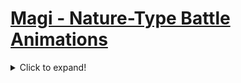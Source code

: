# [Magi - Nature-Type Battle Animations](./)

<details>
<summary>Click to expand!</summary>

## [\[Mage-Base\] \[F\] Vanilla FE6 Lilina +Staff](./%5BMage-Base%5D%20%5BF%5D%20Vanilla%20FE6%20Lilina%20+Staff/)
 

<img src="./%5BMage-Base%5D%20%5BF%5D%20Vanilla%20FE6%20Lilina%20+Staff/6.%20Magic/Magic_000.png" alt="[Mage-Base] [F] Vanilla FE6 Lilina +Staff standing" />


### Weapons
 

|Magic |Magic |Staff |
|  :---: | :---: | :---: |
| <img alt="Magic animation" src="./%5BMage-Base%5D%20%5BF%5D%20Vanilla%20FE6%20Lilina%20+Staff/6.%20Magic/Magic.gif" /> | <img alt="Magic animation" src="./%5BMage-Base%5D%20%5BF%5D%20Vanilla%20FE6%20Lilina%20+Staff/6.%20Magic%20(Fixed)/Magic.gif" /> | <img alt="Staff animation" src="./%5BMage-Base%5D%20%5BF%5D%20Vanilla%20FE6%20Lilina%20+Staff/7.%20Staff/Staff.gif" /> |


## [\[Mage-Base\] \[F\] Vanilla FE6 Lilina Repal by Zelix](./%5BMage-Base%5D%20%5BF%5D%20Vanilla%20FE6%20Lilina%20Repal%20by%20Zelix/)
 

<img src="./%5BMage-Base%5D%20%5BF%5D%20Vanilla%20FE6%20Lilina%20Repal%20by%20Zelix/6.%20Magic/Magic_000.png" alt="[Mage-Base] [F] Vanilla FE6 Lilina Repal by Zelix standing" />


### Weapons
 

|Magic |
|  :---: |
| <img alt="Magic animation" src="./%5BMage-Base%5D%20%5BF%5D%20Vanilla%20FE6%20Lilina%20Repal%20by%20Zelix/6.%20Magic/Magic.gif" /> |


## [\[Mage-Base\] \[F\] Vanilla FE7-8 +Fix by Shin19](./%5BMage-Base%5D%20%5BF%5D%20Vanilla%20FE7-8%20+Fix%20by%20Shin19/)
 

<img src="./%5BMage-Base%5D%20%5BF%5D%20Vanilla%20FE7-8%20+Fix%20by%20Shin19/6.%20Magic/Magic_000.png" alt="[Mage-Base] [F] Vanilla FE7-8 +Fix by Shin19 standing" />


### Weapons
 

|Magic |Magic |
|  :---: | :---: |
| <img alt="Magic animation" src="./%5BMage-Base%5D%20%5BF%5D%20Vanilla%20FE7-8%20+Fix%20by%20Shin19/6.%20Magic/Magic.gif" /> | <img alt="Magic animation" src="./%5BMage-Base%5D%20%5BF%5D%20Vanilla%20FE7-8%20+Fix%20by%20Shin19/6.%20Magic%20(Fixed)%20%7BShin19%7D/Magic.gif" /> |


## [\[Mage-Base\] \[M\] Vanilla FE6 +Fix by Shin19](./%5BMage-Base%5D%20%5BM%5D%20Vanilla%20FE6%20+Fix%20by%20Shin19/)
 

<img src="./%5BMage-Base%5D%20%5BM%5D%20Vanilla%20FE6%20+Fix%20by%20Shin19/6.%20Magic/Magic_000.png" alt="[Mage-Base] [M] Vanilla FE6 +Fix by Shin19 standing" />


### Weapons
 

|Magic |Magic |
|  :---: | :---: |
| <img alt="Magic animation" src="./%5BMage-Base%5D%20%5BM%5D%20Vanilla%20FE6%20+Fix%20by%20Shin19/6.%20Magic/Magic.gif" /> | <img alt="Magic animation" src="./%5BMage-Base%5D%20%5BM%5D%20Vanilla%20FE6%20+Fix%20by%20Shin19/6.%20Magic%20(Fixed)/Magic.gif" /> |


## [\[Mage-Base\] \[M\] Vanilla FE7-8 +Fix by Shin19](./%5BMage-Base%5D%20%5BM%5D%20Vanilla%20FE7-8%20+Fix%20by%20Shin19/)
 

<img src="./%5BMage-Base%5D%20%5BM%5D%20Vanilla%20FE7-8%20+Fix%20by%20Shin19/6.%20Magic/Magic_000.png" alt="[Mage-Base] [M] Vanilla FE7-8 +Fix by Shin19 standing" />


### Weapons
 

|Magic |Magic |
|  :---: | :---: |
| <img alt="Magic animation" src="./%5BMage-Base%5D%20%5BM%5D%20Vanilla%20FE7-8%20+Fix%20by%20Shin19/6.%20Magic/Magic.gif" /> | <img alt="Magic animation" src="./%5BMage-Base%5D%20%5BM%5D%20Vanilla%20FE7-8%20+Fix%20by%20Shin19/6.%20Magic%20(Fixed)/Magic.gif" /> |


## [\[Mage-Custom1\] \[F\] Gaiden-Style by Gamma](./%5BMage-Custom1%5D%20%5BF%5D%20Gaiden-Style%20by%20Gamma/)
 

<img src="./%5BMage-Custom1%5D%20%5BF%5D%20Gaiden-Style%20by%20Gamma/6.%20Magic/Magic_000.png" alt="[Mage-Custom1] [F] Gaiden-Style by Gamma standing" />


### Weapons
 

|Magic |
|  :---: |
| <img alt="Magic animation" src="./%5BMage-Custom1%5D%20%5BF%5D%20Gaiden-Style%20by%20Gamma/6.%20Magic/Magic.gif" /> |


## [\[Mage-Custom1\] \[F\] Light Mage by L95](./%5BMage-Custom1%5D%20%5BF%5D%20Light%20Mage%20by%20L95/)
 

<img src="./%5BMage-Custom1%5D%20%5BF%5D%20Light%20Mage%20by%20L95/6.%20Magic/Magic_000.png" alt="[Mage-Custom1] [F] Light Mage by L95 standing" />


### Weapons
 

|Magic |
|  :---: |
| <img alt="Magic animation" src="./%5BMage-Custom1%5D%20%5BF%5D%20Light%20Mage%20by%20L95/6.%20Magic/Magic.gif" /> |


## [\[Mage-Custom1\] \[F\] Light Mage Long Hair by L95](./%5BMage-Custom1%5D%20%5BF%5D%20Light%20Mage%20Long%20Hair%20by%20L95/)
 

<img src="./%5BMage-Custom1%5D%20%5BF%5D%20Light%20Mage%20Long%20Hair%20by%20L95/6.%20Magic/Magic_000.png" alt="[Mage-Custom1] [F] Light Mage Long Hair by L95 standing" />


### Weapons
 

|Magic |
|  :---: |
| <img alt="Magic animation" src="./%5BMage-Custom1%5D%20%5BF%5D%20Light%20Mage%20Long%20Hair%20by%20L95/6.%20Magic/Magic.gif" /> |


## [\[Mage-Custom1\] \[M\] Light Mage by L95](./%5BMage-Custom1%5D%20%5BM%5D%20Light%20Mage%20by%20L95/)
 

<img src="./%5BMage-Custom1%5D%20%5BM%5D%20Light%20Mage%20by%20L95/6.%20Magic/Magic_000.png" alt="[Mage-Custom1] [M] Light Mage by L95 standing" />


### Weapons
 

|Magic |
|  :---: |
| <img alt="Magic animation" src="./%5BMage-Custom1%5D%20%5BM%5D%20Light%20Mage%20by%20L95/6.%20Magic/Magic.gif" /> |


## [\[Mage-Custom2\] \[F\] Mage Lord v1 by Eldritch](./%5BMage-Custom2%5D%20%5BF%5D%20Mage%20Lord%20v1%20by%20Eldritch/)
 

<img src="./%5BMage-Custom2%5D%20%5BF%5D%20Mage%20Lord%20v1%20by%20Eldritch/6.%20Magic/Magic_000.png" alt="[Mage-Custom2] [F] Mage Lord v1 by Eldritch standing" />


### Weapons
 

|Magic |Staff |
|  :---: | :---: |
| <img alt="Magic animation" src="./%5BMage-Custom2%5D%20%5BF%5D%20Mage%20Lord%20v1%20by%20Eldritch/6.%20Magic/Magic.gif" /> | <img alt="Staff animation" src="./%5BMage-Custom2%5D%20%5BF%5D%20Mage%20Lord%20v1%20by%20Eldritch/7.%20Staff/Staff.gif" /> |


## [\[Mage-Custom2\] \[M\] Mage Lord v1 by Eldritch](./%5BMage-Custom2%5D%20%5BM%5D%20Mage%20Lord%20v1%20by%20Eldritch/)
 

<img src="./%5BMage-Custom2%5D%20%5BM%5D%20Mage%20Lord%20v1%20by%20Eldritch/6.%20Magic/Magic_000.png" alt="[Mage-Custom2] [M] Mage Lord v1 by Eldritch standing" />


### Weapons
 

|Magic |Staff |
|  :---: | :---: |
| <img alt="Magic animation" src="./%5BMage-Custom2%5D%20%5BM%5D%20Mage%20Lord%20v1%20by%20Eldritch/6.%20Magic/Magic.gif" /> | <img alt="Staff animation" src="./%5BMage-Custom2%5D%20%5BM%5D%20Mage%20Lord%20v1%20by%20Eldritch/7.%20Staff/Staff.gif" /> |


## [\[Mage-Custom2\] \[M\] Mage Lord v2 by Eldritch](./%5BMage-Custom2%5D%20%5BM%5D%20Mage%20Lord%20v2%20by%20Eldritch/)
 

<img src="./%5BMage-Custom2%5D%20%5BM%5D%20Mage%20Lord%20v2%20by%20Eldritch/6.%20Magic/Magic_000.png" alt="[Mage-Custom2] [M] Mage Lord v2 by Eldritch standing" />


### Weapons
 

|Magic |Staff |
|  :---: | :---: |
| <img alt="Magic animation" src="./%5BMage-Custom2%5D%20%5BM%5D%20Mage%20Lord%20v2%20by%20Eldritch/6.%20Magic/Magic.gif" /> | <img alt="Staff animation" src="./%5BMage-Custom2%5D%20%5BM%5D%20Mage%20Lord%20v2%20by%20Eldritch/7.%20Staff/Staff.gif" /> |


## [\[Mage-Reskin\] \[F\] Hat by RetroGamer](./%5BMage-Reskin%5D%20%5BF%5D%20Hat%20by%20RetroGamer/)
 

<img src="./%5BMage-Reskin%5D%20%5BF%5D%20Hat%20by%20RetroGamer/6.%20Magic/Magic_000.png" alt="[Mage-Reskin] [F] Hat by RetroGamer standing" />


### Weapons
 

|Magic |
|  :---: |
| <img alt="Magic animation" src="./%5BMage-Reskin%5D%20%5BF%5D%20Hat%20by%20RetroGamer/6.%20Magic/Magic.gif" /> |


## [\[Mage-Reskin\] \[F\] Lilina by Mikey Seregon](./%5BMage-Reskin%5D%20%5BF%5D%20Lilina%20by%20Mikey%20Seregon/)
 

<img src="./%5BMage-Reskin%5D%20%5BF%5D%20Lilina%20by%20Mikey%20Seregon/6.%20Magic/Magic_000.png" alt="[Mage-Reskin] [F] Lilina by Mikey Seregon standing" />


### Weapons
 

|Magic |
|  :---: |
| <img alt="Magic animation" src="./%5BMage-Reskin%5D%20%5BF%5D%20Lilina%20by%20Mikey%20Seregon/6.%20Magic/Magic.gif" /> |


## [\[Mage-Reskin\] \[F\] Long-Hair by Solum](./%5BMage-Reskin%5D%20%5BF%5D%20Long-Hair%20by%20Solum/)
 

<img src="./%5BMage-Reskin%5D%20%5BF%5D%20Long-Hair%20by%20Solum/6.%20Magic/Magic_000.png" alt="[Mage-Reskin] [F] Long-Hair by Solum standing" />


### Weapons
 

|Magic |
|  :---: |
| <img alt="Magic animation" src="./%5BMage-Reskin%5D%20%5BF%5D%20Long-Hair%20by%20Solum/6.%20Magic/Magic.gif" /> |


## [\[Mage-Reskin\] \[F\] Ponytail by Lisandra_Brave](./%5BMage-Reskin%5D%20%5BF%5D%20Ponytail%20by%20Lisandra_Brave/)
 

<img src="./%5BMage-Reskin%5D%20%5BF%5D%20Ponytail%20by%20Lisandra_Brave/6.%20Magic/Magic_000.png" alt="[Mage-Reskin] [F] Ponytail by Lisandra_Brave standing" />


### Weapons
 

|Magic |Magic |
|  :---: | :---: |
| <img alt="Magic animation" src="./%5BMage-Reskin%5D%20%5BF%5D%20Ponytail%20by%20Lisandra_Brave/6.%20Magic/Magic.gif" /> | <img alt="Magic animation" src="./%5BMage-Reskin%5D%20%5BF%5D%20Ponytail%20by%20Lisandra_Brave/6.%20Magic%20(Fixed)/Magic.gif" /> |


## [\[Mage-Reskin\] \[M\] Hatless by GabrielKnight](./%5BMage-Reskin%5D%20%5BM%5D%20Hatless%20by%20GabrielKnight/)
 

<img src="./%5BMage-Reskin%5D%20%5BM%5D%20Hatless%20by%20GabrielKnight/6.%20Magic/Magic_000.png" alt="[Mage-Reskin] [M] Hatless by GabrielKnight standing" />


### Weapons
 

|Magic |
|  :---: |
| <img alt="Magic animation" src="./%5BMage-Reskin%5D%20%5BM%5D%20Hatless%20by%20GabrielKnight/6.%20Magic/Magic.gif" /> |


## [\[Mage-Reskin\] \[M\] Hatless Hybrid by GabrielKnight](./%5BMage-Reskin%5D%20%5BM%5D%20Hatless%20Hybrid%20by%20GabrielKnight/)
 

<img src="./%5BMage-Reskin%5D%20%5BM%5D%20Hatless%20Hybrid%20by%20GabrielKnight/6.%20Magic/Magic_000.png" alt="[Mage-Reskin] [M] Hatless Hybrid by GabrielKnight standing" />


### Weapons
 

|Magic |
|  :---: |
| <img alt="Magic animation" src="./%5BMage-Reskin%5D%20%5BM%5D%20Hatless%20Hybrid%20by%20GabrielKnight/6.%20Magic/Magic.gif" /> |


## [\[Pupil-Base\] \[M\] Vanilla FE8 +Staff by Citrus](./%5BPupil-Base%5D%20%5BM%5D%20Vanilla%20FE8%20+Staff%20by%20Citrus/)
 

<img src="./%5BPupil-Base%5D%20%5BM%5D%20Vanilla%20FE8%20+Staff%20by%20Citrus/6.%20Magic/Magic_000.png" alt="[Pupil-Base] [M] Vanilla FE8 +Staff by Citrus standing" />


### Weapons
 

|Magic |Staff |
|  :---: | :---: |
| <img alt="Magic animation" src="./%5BPupil-Base%5D%20%5BM%5D%20Vanilla%20FE8%20+Staff%20by%20Citrus/6.%20Magic/Magic.gif" /> | <img alt="Staff animation" src="./%5BPupil-Base%5D%20%5BM%5D%20Vanilla%20FE8%20+Staff%20by%20Citrus/7.%20Staff/Staff.gif" /> |


## [\[Pupil-Reskin\] \[F\] Variant by Pikmin](./%5BPupil-Reskin%5D%20%5BF%5D%20Variant%20by%20Pikmin/)
 

<img src="./%5BPupil-Reskin%5D%20%5BF%5D%20Variant%20by%20Pikmin/6.%20Magic/Magic_000.png" alt="[Pupil-Reskin] [F] Variant by Pikmin standing" />


### Weapons
 

|Magic |
|  :---: |
| <img alt="Magic animation" src="./%5BPupil-Reskin%5D%20%5BF%5D%20Variant%20by%20Pikmin/6.%20Magic/Magic.gif" /> |


## [\[Sage-Base\] \[F\] Vanilla FE6 Lilina +Fixes](./%5BSage-Base%5D%20%5BF%5D%20Vanilla%20FE6%20Lilina%20+Fixes/)
 

<img src="./%5BSage-Base%5D%20%5BF%5D%20Vanilla%20FE6%20Lilina%20+Fixes/6.%20Magic/Magic_000.png" alt="[Sage-Base] [F] Vanilla FE6 Lilina +Fixes standing" />


### Weapons
 

|Magic |Magic |Magic |Staff |
|  :---: | :---: | :---: | :---: |
| <img alt="Magic animation" src="./%5BSage-Base%5D%20%5BF%5D%20Vanilla%20FE6%20Lilina%20+Fixes/6.%20Magic/Magic.gif" /> | <img alt="Magic animation" src="./%5BSage-Base%5D%20%5BF%5D%20Vanilla%20FE6%20Lilina%20+Fixes/6.%20Magic%20(FE8)/Magic.gif" /> | <img alt="Magic animation" src="./%5BSage-Base%5D%20%5BF%5D%20Vanilla%20FE6%20Lilina%20+Fixes/6.%20Magic%20(Fixed)/Magic.gif" /> | <img alt="Staff animation" src="./%5BSage-Base%5D%20%5BF%5D%20Vanilla%20FE6%20Lilina%20+Fixes/7.%20Staff/Staff.gif" /> |


## [\[Sage-Base\] \[F\] Vanilla FE7 Nino +Fixes](./%5BSage-Base%5D%20%5BF%5D%20Vanilla%20FE7%20Nino%20+Fixes/)
 

<img src="./%5BSage-Base%5D%20%5BF%5D%20Vanilla%20FE7%20Nino%20+Fixes/6.%20Magic/Magic_000.png" alt="[Sage-Base] [F] Vanilla FE7 Nino +Fixes standing" />


### Weapons
 

|Magic |Magic |Staff |
|  :---: | :---: | :---: |
| <img alt="Magic animation" src="./%5BSage-Base%5D%20%5BF%5D%20Vanilla%20FE7%20Nino%20+Fixes/6.%20Magic/Magic.gif" /> | <img alt="Magic animation" src="./%5BSage-Base%5D%20%5BF%5D%20Vanilla%20FE7%20Nino%20+Fixes/6.%20Magic%20(Fixed)/Magic.gif" /> | <img alt="Staff animation" src="./%5BSage-Base%5D%20%5BF%5D%20Vanilla%20FE7%20Nino%20+Fixes/7.%20Staff/Staff.gif" /> |


## [\[Sage-Base\] \[F\] Vanilla FE8 Lute +Fixes](./%5BSage-Base%5D%20%5BF%5D%20Vanilla%20FE8%20Lute%20+Fixes/)
 

<img src="./%5BSage-Base%5D%20%5BF%5D%20Vanilla%20FE8%20Lute%20+Fixes/6.%20Magic/Magic_000.png" alt="[Sage-Base] [F] Vanilla FE8 Lute +Fixes standing" />


### Weapons
 

|Magic |Magic |Staff |
|  :---: | :---: | :---: |
| <img alt="Magic animation" src="./%5BSage-Base%5D%20%5BF%5D%20Vanilla%20FE8%20Lute%20+Fixes/6.%20Magic/Magic.gif" /> | <img alt="Magic animation" src="./%5BSage-Base%5D%20%5BF%5D%20Vanilla%20FE8%20Lute%20+Fixes/6.%20Magic%20(Fixed)/Magic.gif" /> | <img alt="Staff animation" src="./%5BSage-Base%5D%20%5BF%5D%20Vanilla%20FE8%20Lute%20+Fixes/7.%20Staff/Staff.gif" /> |


## [\[Sage-Base\] \[M\] Vanilla FE6 +Fixes](./%5BSage-Base%5D%20%5BM%5D%20Vanilla%20FE6%20+Fixes/)
 

<img src="./%5BSage-Base%5D%20%5BM%5D%20Vanilla%20FE6%20+Fixes/6.%20Magic/Magic_000.png" alt="[Sage-Base] [M] Vanilla FE6 +Fixes standing" />


### Weapons
 

|Magic |Magic |Staff |
|  :---: | :---: | :---: |
| <img alt="Magic animation" src="./%5BSage-Base%5D%20%5BM%5D%20Vanilla%20FE6%20+Fixes/6.%20Magic/Magic.gif" /> | <img alt="Magic animation" src="./%5BSage-Base%5D%20%5BM%5D%20Vanilla%20FE6%20+Fixes/6.%20Magic%20(Fixed)/Magic.gif" /> | <img alt="Staff animation" src="./%5BSage-Base%5D%20%5BM%5D%20Vanilla%20FE6%20+Fixes/7.%20Staff/Staff.gif" /> |


## [\[Sage-Base\] \[M\] Vanilla FE8](./%5BSage-Base%5D%20%5BM%5D%20Vanilla%20FE8/)
 

<img src="./%5BSage-Base%5D%20%5BM%5D%20Vanilla%20FE8/6.%20Magic/Magic_000.png" alt="[Sage-Base] [M] Vanilla FE8 standing" />


### Weapons
 

|Magic |Magic |Staff |
|  :---: | :---: | :---: |
| <img alt="Magic animation" src="./%5BSage-Base%5D%20%5BM%5D%20Vanilla%20FE8/6.%20Magic/Magic.gif" /> | <img alt="Magic animation" src="./%5BSage-Base%5D%20%5BM%5D%20Vanilla%20FE8/6.%20Magic%20(Fixed)%20%7BShin19%7D/Magic.gif" /> | <img alt="Staff animation" src="./%5BSage-Base%5D%20%5BM%5D%20Vanilla%20FE8/7.%20Staff/Staff.gif" /> |


## [\[Sage-Custom\] \[F\] Gaiden Priestess by Gamma](./%5BSage-Custom%5D%20%5BF%5D%20Gaiden%20Priestess%20by%20Gamma/)
 

<img src="./%5BSage-Custom%5D%20%5BF%5D%20Gaiden%20Priestess%20by%20Gamma/1.%20Sword/Sword_000.png" alt="[Sage-Custom] [F] Gaiden Priestess by Gamma standing" />


### Weapons
 

|Sword |Magic |Staff |
|  :---: | :---: | :---: |
| <img alt="Sword animation" src="./%5BSage-Custom%5D%20%5BF%5D%20Gaiden%20Priestess%20by%20Gamma/1.%20Sword/Sword.gif" /> | <img alt="Magic animation" src="./%5BSage-Custom%5D%20%5BF%5D%20Gaiden%20Priestess%20by%20Gamma/6.%20Magic/Magic.gif" /> | <img alt="Staff animation" src="./%5BSage-Custom%5D%20%5BF%5D%20Gaiden%20Priestess%20by%20Gamma/7.%20Staff/Staff.gif" /> |


## [\[Sage-Custom\] \[F\] Limstella v1 by FE7if](./%5BSage-Custom%5D%20%5BF%5D%20Limstella%20v1%20by%20FE7if/)
 

<img src="./%5BSage-Custom%5D%20%5BF%5D%20Limstella%20v1%20by%20FE7if/6.%20Magic/Magic_000.png" alt="[Sage-Custom] [F] Limstella v1 by FE7if standing" />


### Weapons
 

|Magic |Magic |Staff |
|  :---: | :---: | :---: |
| <img alt="Magic animation" src="./%5BSage-Custom%5D%20%5BF%5D%20Limstella%20v1%20by%20FE7if/6.%20Magic/Magic.gif" /> | <img alt="Magic animation" src="./%5BSage-Custom%5D%20%5BF%5D%20Limstella%20v1%20by%20FE7if/6.%20Magic%20(Dark)/Magic.gif" /> | <img alt="Staff animation" src="./%5BSage-Custom%5D%20%5BF%5D%20Limstella%20v1%20by%20FE7if/7.%20Staff/Staff.gif" /> |


## [\[Sage-Custom\] \[F\] Limstella v2 by Greentea](./%5BSage-Custom%5D%20%5BF%5D%20Limstella%20v2%20by%20Greentea/)
 

<img src="./%5BSage-Custom%5D%20%5BF%5D%20Limstella%20v2%20by%20Greentea/6.%20Magic/Magic_000.png" alt="[Sage-Custom] [F] Limstella v2 by Greentea standing" />


### Weapons
 

|Magic |Staff |
|  :---: | :---: |
| <img alt="Magic animation" src="./%5BSage-Custom%5D%20%5BF%5D%20Limstella%20v2%20by%20Greentea/6.%20Magic/Magic.gif" /> | <img alt="Staff animation" src="./%5BSage-Custom%5D%20%5BF%5D%20Limstella%20v2%20by%20Greentea/7.%20Staff/Staff.gif" /> |


## [\[Sage-Custom\] \[F\] Limstella v3 by Greentea +Palettes](./%5BSage-Custom%5D%20%5BF%5D%20Limstella%20v3%20by%20Greentea%20+Palettes/)
 

<img src="./%5BSage-Custom%5D%20%5BF%5D%20Limstella%20v3%20by%20Greentea%20+Palettes/6.%20Magic/Magic_000.png" alt="[Sage-Custom] [F] Limstella v3 by Greentea +Palettes standing" />


### Weapons
 

|Magic |Staff |
|  :---: | :---: |
| <img alt="Magic animation" src="./%5BSage-Custom%5D%20%5BF%5D%20Limstella%20v3%20by%20Greentea%20+Palettes/6.%20Magic/Magic.gif" /> | <img alt="Staff animation" src="./%5BSage-Custom%5D%20%5BF%5D%20Limstella%20v3%20by%20Greentea%20+Palettes/7.%20Staff/Staff.gif" /> |


## [\[Sage-Custom\] \[F\] Yggdra Lute by Aruka](./%5BSage-Custom%5D%20%5BF%5D%20Yggdra%20Lute%20by%20Aruka/)
 

<img src="./%5BSage-Custom%5D%20%5BF%5D%20Yggdra%20Lute%20by%20Aruka/6.%20Magic/Magic_000.png" alt="[Sage-Custom] [F] Yggdra Lute by Aruka standing" />


### Weapons
 

|Magic |Staff |
|  :---: | :---: |
| <img alt="Magic animation" src="./%5BSage-Custom%5D%20%5BF%5D%20Yggdra%20Lute%20by%20Aruka/6.%20Magic/Magic.gif" /> | <img alt="Staff animation" src="./%5BSage-Custom%5D%20%5BF%5D%20Yggdra%20Lute%20by%20Aruka/7.%20Staff/Staff.gif" /> |


## [\[Sage-Custom\] \[F\] Yggdra Lute by Aruka \(Long Hair\)](./%5BSage-Custom%5D%20%5BF%5D%20Yggdra%20Lute%20by%20Aruka%20(Long%20Hair)/)
 

<img src="./%5BSage-Custom%5D%20%5BF%5D%20Yggdra%20Lute%20by%20Aruka%20(Long%20Hair)/6.%20Magic/Magic_000.png" alt="[Sage-Custom] [F] Yggdra Lute by Aruka (Long Hair) standing" />


### Weapons
 

|Magic |Staff |
|  :---: | :---: |
| <img alt="Magic animation" src="./%5BSage-Custom%5D%20%5BF%5D%20Yggdra%20Lute%20by%20Aruka%20(Long%20Hair)/6.%20Magic/Magic.gif" /> | <img alt="Staff animation" src="./%5BSage-Custom%5D%20%5BF%5D%20Yggdra%20Lute%20by%20Aruka%20(Long%20Hair)/7.%20Staff/Staff.gif" /> |


## [\[Sage-Custom\] \[M\] Gaiden-Style by Spud](./%5BSage-Custom%5D%20%5BM%5D%20Gaiden-Style%20by%20Spud/)
 

<img src="./%5BSage-Custom%5D%20%5BM%5D%20Gaiden-Style%20by%20Spud/6.%20Magic/Magic_000.png" alt="[Sage-Custom] [M] Gaiden-Style by Spud standing" />


### Weapons
 

|Magic |Magic |Staff |Staff |
|  :---: | :---: | :---: | :---: |
| <img alt="Magic animation" src="./%5BSage-Custom%5D%20%5BM%5D%20Gaiden-Style%20by%20Spud/6.%20Magic/Magic.gif" /> | <img alt="Magic animation" src="./%5BSage-Custom%5D%20%5BM%5D%20Gaiden-Style%20by%20Spud/6.%20Magic%20(Sans%20Cape%20Flap)/Magic.gif" /> | <img alt="Staff animation" src="./%5BSage-Custom%5D%20%5BM%5D%20Gaiden-Style%20by%20Spud/7.%20Staff/Staff.gif" /> | <img alt="Staff animation" src="./%5BSage-Custom%5D%20%5BM%5D%20Gaiden-Style%20by%20Spud/7.%20Staff%20(Sans%20Cape%20Flap)/Staff.gif" /> |


## [\[Sage-Reskin\] \[F\] Ishtar by L95](./%5BSage-Reskin%5D%20%5BF%5D%20Ishtar%20by%20L95/)
 

<img src="./%5BSage-Reskin%5D%20%5BF%5D%20Ishtar%20by%20L95/6.%20Magic/Magic_000.png" alt="[Sage-Reskin] [F] Ishtar by L95 standing" />


### Weapons
 

|Magic |Staff |
|  :---: | :---: |
| <img alt="Magic animation" src="./%5BSage-Reskin%5D%20%5BF%5D%20Ishtar%20by%20L95/6.%20Magic/Magic.gif" /> | <img alt="Staff animation" src="./%5BSage-Reskin%5D%20%5BF%5D%20Ishtar%20by%20L95/7.%20Staff/Staff.gif" /> |


## [\[Sage-Reskin\] \[F\] Nino by Greentea](./%5BSage-Reskin%5D%20%5BF%5D%20Nino%20by%20Greentea/)
 

<img src="./%5BSage-Reskin%5D%20%5BF%5D%20Nino%20by%20Greentea/6.%20Magic/Magic_000.png" alt="[Sage-Reskin] [F] Nino by Greentea standing" />


### Weapons
 

|Magic |Staff |
|  :---: | :---: |
| <img alt="Magic animation" src="./%5BSage-Reskin%5D%20%5BF%5D%20Nino%20by%20Greentea/6.%20Magic/Magic.gif" /> | <img alt="Staff animation" src="./%5BSage-Reskin%5D%20%5BF%5D%20Nino%20by%20Greentea/7.%20Staff/Staff.gif" /> |


## [\[Sage-Reskin\] \[F\] Ponytail by Lisandra_Brave](./%5BSage-Reskin%5D%20%5BF%5D%20Ponytail%20by%20Lisandra_Brave/)
 

<img src="./%5BSage-Reskin%5D%20%5BF%5D%20Ponytail%20by%20Lisandra_Brave/6.%20Magic/Magic_000.png" alt="[Sage-Reskin] [F] Ponytail by Lisandra_Brave standing" />


### Weapons
 

|Magic |Staff |
|  :---: | :---: |
| <img alt="Magic animation" src="./%5BSage-Reskin%5D%20%5BF%5D%20Ponytail%20by%20Lisandra_Brave/6.%20Magic/Magic.gif" /> | <img alt="Staff animation" src="./%5BSage-Reskin%5D%20%5BF%5D%20Ponytail%20by%20Lisandra_Brave/7.%20Staff/Staff.gif" /> |


## [\[Sage-Reskin\] \[M\] Erk by Greentea](./%5BSage-Reskin%5D%20%5BM%5D%20Erk%20by%20Greentea/)
 

<img src="./%5BSage-Reskin%5D%20%5BM%5D%20Erk%20by%20Greentea/6.%20Magic/Magic_000.png" alt="[Sage-Reskin] [M] Erk by Greentea standing" />


### Weapons
 

|Magic |Staff |
|  :---: | :---: |
| <img alt="Magic animation" src="./%5BSage-Reskin%5D%20%5BM%5D%20Erk%20by%20Greentea/6.%20Magic/Magic.gif" /> | <img alt="Staff animation" src="./%5BSage-Reskin%5D%20%5BM%5D%20Erk%20by%20Greentea/7.%20Staff/Staff.gif" /> |


## [\[Sage-Reskin\] \[M\] FE6-Style with Boots by Greentea](./%5BSage-Reskin%5D%20%5BM%5D%20FE6-Style%20with%20Boots%20by%20Greentea/)
 

<img src="./%5BSage-Reskin%5D%20%5BM%5D%20FE6-Style%20with%20Boots%20by%20Greentea/6.%20Magic/Magic_000.png" alt="[Sage-Reskin] [M] FE6-Style with Boots by Greentea standing" />


### Weapons
 

|Magic |Staff |
|  :---: | :---: |
| <img alt="Magic animation" src="./%5BSage-Reskin%5D%20%5BM%5D%20FE6-Style%20with%20Boots%20by%20Greentea/6.%20Magic/Magic.gif" /> | <img alt="Staff animation" src="./%5BSage-Reskin%5D%20%5BM%5D%20FE6-Style%20with%20Boots%20by%20Greentea/7.%20Staff/Staff.gif" /> |


## [\[Sage-Reskin\] \[M\] Lucius Hair by Marlon](./%5BSage-Reskin%5D%20%5BM%5D%20Lucius%20Hair%20by%20Marlon/)
 

<img src="./%5BSage-Reskin%5D%20%5BM%5D%20Lucius%20Hair%20by%20Marlon/6.%20Magic/Magic_000.png" alt="[Sage-Reskin] [M] Lucius Hair by Marlon standing" />


### Weapons
 

|Magic |Staff |
|  :---: | :---: |
| <img alt="Magic animation" src="./%5BSage-Reskin%5D%20%5BM%5D%20Lucius%20Hair%20by%20Marlon/6.%20Magic/Magic.gif" /> | <img alt="Staff animation" src="./%5BSage-Reskin%5D%20%5BM%5D%20Lucius%20Hair%20by%20Marlon/7.%20Staff/Staff.gif" /> |


## [\[Sage-Reskin\] \[M\] Pent by Arkth](./%5BSage-Reskin%5D%20%5BM%5D%20Pent%20by%20Arkth/)
 

<img src="./%5BSage-Reskin%5D%20%5BM%5D%20Pent%20by%20Arkth/6.%20Magic/Magic_000.png" alt="[Sage-Reskin] [M] Pent by Arkth standing" />


### Weapons
 

|Magic |Staff |
|  :---: | :---: |
| <img alt="Magic animation" src="./%5BSage-Reskin%5D%20%5BM%5D%20Pent%20by%20Arkth/6.%20Magic/Magic.gif" /> | <img alt="Staff animation" src="./%5BSage-Reskin%5D%20%5BM%5D%20Pent%20by%20Arkth/7.%20Staff/Staff.gif" /> |


## [\[Sage-Reskin\] \[M\] Pent by Greentea](./%5BSage-Reskin%5D%20%5BM%5D%20Pent%20by%20Greentea/)
 

<img src="./%5BSage-Reskin%5D%20%5BM%5D%20Pent%20by%20Greentea/6.%20Magic/Magic_000.png" alt="[Sage-Reskin] [M] Pent by Greentea standing" />


### Weapons
 

|Magic |Staff |
|  :---: | :---: |
| <img alt="Magic animation" src="./%5BSage-Reskin%5D%20%5BM%5D%20Pent%20by%20Greentea/6.%20Magic/Magic.gif" /> | <img alt="Staff animation" src="./%5BSage-Reskin%5D%20%5BM%5D%20Pent%20by%20Greentea/7.%20Staff/Staff.gif" /> |


## [\[Sage-Reskin\] \[M\] Snes Sage by Blademaster](./%5BSage-Reskin%5D%20%5BM%5D%20Snes%20Sage%20by%20Blademaster/)
 

<img src="./%5BSage-Reskin%5D%20%5BM%5D%20Snes%20Sage%20by%20Blademaster/6.%20Magic/Magic_000.png" alt="[Sage-Reskin] [M] Snes Sage by Blademaster standing" />


### Weapons
 

|Magic |
|  :---: |
| <img alt="Magic animation" src="./%5BSage-Reskin%5D%20%5BM%5D%20Snes%20Sage%20by%20Blademaster/6.%20Magic/Magic.gif" /> |


## [\[Sage-Variant\] \[F\] Battle Sage +Sword by St jack](./%5BSage-Variant%5D%20%5BF%5D%20Battle%20Sage%20+Sword%20by%20St%20jack/)
 

<img src="./%5BSage-Variant%5D%20%5BF%5D%20Battle%20Sage%20+Sword%20by%20St%20jack/1.%20Sword/Sword_000.png" alt="[Sage-Variant] [F] Battle Sage +Sword by St jack standing" />


### Weapons
 

|Sword |Magic |Staff |
|  :---: | :---: | :---: |
| <img alt="Sword animation" src="./%5BSage-Variant%5D%20%5BF%5D%20Battle%20Sage%20+Sword%20by%20St%20jack/1.%20Sword/Sword.gif" /> | <img alt="Magic animation" src="./%5BSage-Variant%5D%20%5BF%5D%20Battle%20Sage%20+Sword%20by%20St%20jack/6.%20Magic/Magic.gif" /> | <img alt="Staff animation" src="./%5BSage-Variant%5D%20%5BF%5D%20Battle%20Sage%20+Sword%20by%20St%20jack/7.%20Staff/Staff.gif" /> |


## [\[Sage-Variant\] \[F\] Speedy Sage by L95](./%5BSage-Variant%5D%20%5BF%5D%20Speedy%20Sage%20by%20L95/)
 

<img src="./%5BSage-Variant%5D%20%5BF%5D%20Speedy%20Sage%20by%20L95/6.%20Magic/Magic_000.png" alt="[Sage-Variant] [F] Speedy Sage by L95 standing" />


### Weapons
 

|Magic |Staff |
|  :---: | :---: |
| <img alt="Magic animation" src="./%5BSage-Variant%5D%20%5BF%5D%20Speedy%20Sage%20by%20L95/6.%20Magic/Magic.gif" /> | <img alt="Staff animation" src="./%5BSage-Variant%5D%20%5BF%5D%20Speedy%20Sage%20by%20L95/7.%20Staff/Staff.gif" /> |


## [\[Sage-Variant\] \[F\] Speedy Sage by L95 Repal](./%5BSage-Variant%5D%20%5BF%5D%20Speedy%20Sage%20by%20L95%20Repal/)
 

<img src="./%5BSage-Variant%5D%20%5BF%5D%20Speedy%20Sage%20by%20L95%20Repal/6.%20Magic/Magic_000.png" alt="[Sage-Variant] [F] Speedy Sage by L95 Repal standing" />


### Weapons
 

|Magic |Staff |
|  :---: | :---: |
| <img alt="Magic animation" src="./%5BSage-Variant%5D%20%5BF%5D%20Speedy%20Sage%20by%20L95%20Repal/6.%20Magic/Magic.gif" /> | <img alt="Staff animation" src="./%5BSage-Variant%5D%20%5BF%5D%20Speedy%20Sage%20by%20L95%20Repal/7.%20Staff/Staff.gif" /> |


## [\[Sage-Variant\] \[M\] Battle Sage +Weapons](./%5BSage-Variant%5D%20%5BM%5D%20Battle%20Sage%20+Weapons/)
 

<img src="./%5BSage-Variant%5D%20%5BM%5D%20Battle%20Sage%20+Weapons/1.%20Sword/Sword_000.png" alt="[Sage-Variant] [M] Battle Sage +Weapons standing" />


### Weapons
 

|Sword |Magic |Staff |
|  :---: | :---: | :---: |
| <img alt="Sword animation" src="./%5BSage-Variant%5D%20%5BM%5D%20Battle%20Sage%20+Weapons/1.%20Sword/Sword.gif" /> | <img alt="Magic animation" src="./%5BSage-Variant%5D%20%5BM%5D%20Battle%20Sage%20+Weapons/6.%20Magic/Magic.gif" /> | <img alt="Staff animation" src="./%5BSage-Variant%5D%20%5BM%5D%20Battle%20Sage%20+Weapons/7.%20Staff/Staff.gif" /> |


## [\[T3 Custom\] \[F\] Holy Sage Brunnya by Luerock](./%5BT3%20Custom%5D%20%5BF%5D%20Holy%20Sage%20Brunnya%20by%20Luerock/)
 

<img src="./%5BT3%20Custom%5D%20%5BF%5D%20Holy%20Sage%20Brunnya%20by%20Luerock/6.%20Magic/Magic_000.png" alt="[T3 Custom] [F] Holy Sage Brunnya by Luerock standing" />


### Weapons
 

|Magic |Staff |
|  :---: | :---: |
| <img alt="Magic animation" src="./%5BT3%20Custom%5D%20%5BF%5D%20Holy%20Sage%20Brunnya%20by%20Luerock/6.%20Magic/Magic.gif" /> | <img alt="Staff animation" src="./%5BT3%20Custom%5D%20%5BF%5D%20Holy%20Sage%20Brunnya%20by%20Luerock/7.%20Staff/Staff.gif" /> |


## [\[T3 FE7\] \[M\] Archsage Athos +Fixes](./%5BT3%20FE7%5D%20%5BM%5D%20Archsage%20Athos%20+Fixes/)
 

<img src="./%5BT3%20FE7%5D%20%5BM%5D%20Archsage%20Athos%20+Fixes/6.%20Magic/Magic_000.png" alt="[T3 FE7] [M] Archsage Athos +Fixes standing" />


### Weapons
 

|Magic |Magic |Magic |Magic |Magic |Staff |Staff |
|  :---: | :---: | :---: | :---: | :---: | :---: | :---: |
| <img alt="Magic animation" src="./%5BT3%20FE7%5D%20%5BM%5D%20Archsage%20Athos%20+Fixes/6.%20Magic/Magic.gif" /> | <img alt="Magic animation" src="./%5BT3%20FE7%5D%20%5BM%5D%20Archsage%20Athos%20+Fixes/6.%20Magic%20(Alt%20Particles)/Magic.gif" /> | <img alt="Magic animation" src="./%5BT3%20FE7%5D%20%5BM%5D%20Archsage%20Athos%20+Fixes/6.%20Magic%20(FE8)/Magic.gif" /> | <img alt="Magic animation" src="./%5BT3%20FE7%5D%20%5BM%5D%20Archsage%20Athos%20+Fixes/6.%20Magic%20(FEx)/Magic.gif" /> | <img alt="Magic animation" src="./%5BT3%20FE7%5D%20%5BM%5D%20Archsage%20Athos%20+Fixes/6.%20Magic%20(Fixed)/Magic.gif" /> | <img alt="Staff animation" src="./%5BT3%20FE7%5D%20%5BM%5D%20Archsage%20Athos%20+Fixes/7.%20Staff/Staff.gif" /> | <img alt="Staff animation" src="./%5BT3%20FE7%5D%20%5BM%5D%20Archsage%20Athos%20+Fixes/7.%20Staff%20(Fixed)/Staff.gif" /> |


## [\[T3.1 Sage\] \[F\] High Magus by MrNight48](./%5BT3.1%20Sage%5D%20%5BF%5D%20High%20Magus%20by%20MrNight48/)
 

<img src="./%5BT3.1%20Sage%5D%20%5BF%5D%20High%20Magus%20by%20MrNight48/6.%20Magic/Magic_000.png" alt="[T3.1 Sage] [F] High Magus by MrNight48 standing" />


### Weapons
 

|Magic |Staff |
|  :---: | :---: |
| <img alt="Magic animation" src="./%5BT3.1%20Sage%5D%20%5BF%5D%20High%20Magus%20by%20MrNight48/6.%20Magic/Magic.gif" /> | <img alt="Staff animation" src="./%5BT3.1%20Sage%5D%20%5BF%5D%20High%20Magus%20by%20MrNight48/7.%20Staff/Staff.gif" /> |


## [\[T3.1 Sage\] \[M\] High Magus by MrNight48](./%5BT3.1%20Sage%5D%20%5BM%5D%20High%20Magus%20by%20MrNight48/)
 

<img src="./%5BT3.1%20Sage%5D%20%5BM%5D%20High%20Magus%20by%20MrNight48/6.%20Magic/Magic_000.png" alt="[T3.1 Sage] [M] High Magus by MrNight48 standing" />


### Weapons
 

|Magic |Staff |
|  :---: | :---: |
| <img alt="Magic animation" src="./%5BT3.1%20Sage%5D%20%5BM%5D%20High%20Magus%20by%20MrNight48/6.%20Magic/Magic.gif" /> | <img alt="Staff animation" src="./%5BT3.1%20Sage%5D%20%5BM%5D%20High%20Magus%20by%20MrNight48/7.%20Staff/Staff.gif" /> |

</details>

